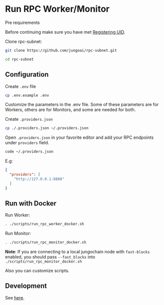 # Run RPC Worker/Monitor

<div class="warning">
Pre requirements 

Before continuing make sure you have met [Registering UID](register-uid.md).
</div>

Clone rpc-subnet:
```bash
git clone https://github.com/jungoai/rpc-subnet.git
```
```bash
cd rpc-subnet
```

## Configuration

Create `.env` file
```bash
cp .env.example .env
```

Customize the parameters in the .env file. Some of these parameters are for Workers, 
others are for Monitors, and some are needed for both.

Create `.providers.json`
```bash
cp ./.providers.json ~/.providers.json
```

Open `.providers.json` in your favorite editor and add your RPC endpoints under `providers` field.
```bash
code ~/.providers.json
```

E.g: 
```json
{
  "providers": [
    "http://127.0.0.1:8888"
  ]
}
```

## Run with Docker

Run Worker:
```bash
. ./scripts/run_rpc_worker_docker.sh
```

Run Monitor:
```bash
. ./scripts/run_rpc_monitor_docker.sh
```

**Note**:
If you are connecting to a local jungochain node with `fast-blocks` enabled, you should pass 
`--fast_blocks` into `./scripts/run_rpc_monitor_docker.sh`

Also you can customize scripts.

## Development

See [here](https://github.com/jungoai/rpc-subnet?tab=readme-ov-file#rpc-subnet).
